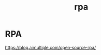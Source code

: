 ﻿---
layout: post
title: rpa  
categories: [tools]
tags: [rpa]
--- 
# RPA 

https://blog.aimultiple.com/open-source-rpa/
